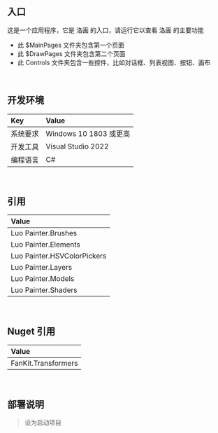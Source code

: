 ## 入口
 
这是一个应用程序，它是 洛画 的入口，请运行它以查看 洛画  的主要功能
- 此 $MainPages 文件夹包含第一个页面
- 此 $DrawPages 文件夹包含第二个页面
- 此 Controls 文件夹包含一些控件，比如对话框、列表视图、按钮、画布


<br/>

## 开发环境

|Key|Value|
|:-|:-|
|系统要求| Windows 10 1803 或更高|
|开发工具|Visual Studio 2022|
|编程语言|C#|


<br/>

## 引用

|Value|
|:-|
|Luo Painter.Brushes|
|Luo Painter.Elements|
|Luo Painter.HSVColorPickers|
|Luo Painter.Layers|
|Luo Painter.Models|
|Luo Painter.Shaders|


<br/>

## Nuget 引用

|Value|
|:-|
|FanKit.Transformers|


<br/>

## 部署说明

> 设为启动项目